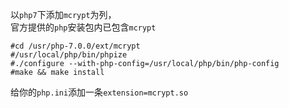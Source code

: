 以`php7`下添加`mcrypt`为列，  
官方提供的`php`安装包内已包含`mcrypt`  
```
#cd /usr/php-7.0.0/ext/mcrypt
#/usr/local/php/bin/phpize
#./configure --with-php-config=/usr/local/php/bin/php-config
#make && make install
```
给你的`php.ini`添加一条`extension=mcrypt.so`
